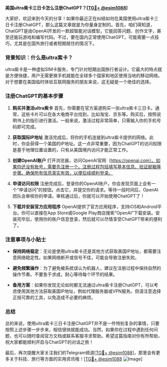 **美国ultra紫卡三日卡怎么注册ChatGPT？[[TG💪+ @esim1088](https://t.me/s/esim1088)]**

大家好，欢迎来到今天的分享！如果你最近正在纠结如何在美国使用ultra紫卡三日卡注册ChatGPT，那么这篇文章就是为你量身定制的。首先，咱们得知道，ChatGPT是由OpenAI开发的一款超智能对话模型，它能回答问题、创作文字，甚至还能玩游戏和编写代码。不过，要在国内正常使用ChatGPT，可能需要一点技巧，尤其是在国外旅行或者短期居住的情况下。

### 背景知识：什么是ultra紫卡？

ultra紫卡是一种虚拟SIM卡服务，专门针对短期出国旅行者设计。它最大的特点就是方便快捷，用户无需更换手机就能在全球多个国家和地区使用当地的移动网络。对于想要在美国临时体验互联网服务的朋友来说，这无疑是一个绝佳的选择。

### 注册ChatGPT的基本步骤

1. **购买并激活ultra紫卡**
   首先，你需要在官方渠道购买一张ultra紫卡三日卡。通常，这些卡片可以在各大电商平台找到，比如淘宝、京东等。购买后，按照说明书上的指引进行激活。一般来说，激活过程非常简单，只需输入你的手机号码即可完成。

2. **获取国际IP地址**
   激活完成后，将你的手机连接到ultra紫卡提供的网络。此时，你会获得一个美国的IP地址。这一点非常重要，因为ChatGPT的访问权限是基于地理位置设置的，只有从美国境内访问才能正常工作。

3. **创建OpenAI账户**
   打开浏览器，访问OpenAI官网（https://openai.com）。如果你还没有账号，需要先注册一个。注册过程包括填写基本信息、验证邮箱等步骤。确保所有信息真实有效，以便后续顺利登录。

4. **申请访问权限**
   注册完成后，登录你的OpenAI账户。你会发现页面上会有一个“申请访问”的按钮。点击它，并提交你的请求。等待一段时间后，OpenAI团队会审核你的申请。审核通过后，你就可以开始使用ChatGPT了！

5. **下载并安装官方应用程序**
   OpenAI提供了官方应用程序，支持iOS和Android平台。你可以直接在App Store或Google Play商店搜索“OpenAI”下载安装。安装完毕后，使用你的账户信息登录，然后就可以尽情享受ChatGPT带来的便利了。

### 注意事项与小贴士

- **保持网络稳定**：无论是使用ultra紫卡还是其他方式获取美国IP地址，都需要注意网络稳定性。如果网络断开或信号不佳，可能会导致注册失败。
  
- **避免频繁操作**：为了避免被系统误认为机器人，建议在注册过程中保持自然的操作节奏。不要急于求成，耐心等待每个环节的结果。

- **备用方案**：如果你发现无论如何都无法通过ultra紫卡注册ChatGPT，可以考虑使用其他方法获取美国IP地址，例如代理服务器或VPN服务。但请注意选择正规可靠的工具，以免造成不必要的麻烦。

### 总结

总的来说，使用ultra紫卡三日卡注册ChatGPT并不是一件特别复杂的事情，只要按照上述步骤一步步来，相信很快就能成功。当然，如果你在过程中遇到任何问题，也可以随时查阅官方文档或联系客服寻求帮助。希望这篇指南对你有所帮助，祝大家都能顺利开启与ChatGPT的对话之旅！

最后，再次提醒大家关注我们的Telegram频道[[TG💪+ @esim1088](https://t.me/s/esim1088)]，那里会有更多关于科技、旅行等方面的实用资讯哦！[[TG💪+ @esim1088](https://t.me/s/esim1088) ![Image](https://i.postimg.cc/4NQfJmqS/Snipaste-2025-05-13-00-14-12.png)]
